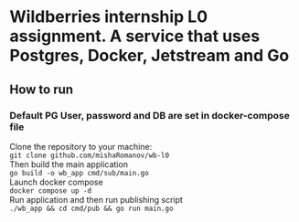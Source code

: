 # Wildberries internship L0 assignment. A service that uses Postgres, Docker, Jetstream and Go
## How to run
### Default PG User, password and DB are set in docker-compose file
Clone the repository to your machine: <br>``git clone github.com/mishaRomanov/wb-l0`` <br>
Then build the main application<br> ``go build -o wb_app cmd/sub/main.go``<br>
Launch docker compose<br>``docker compose up -d`` <br>
Run application and then run publishing script <br>``./wb_app && cd cmd/pub && go run main.go``


